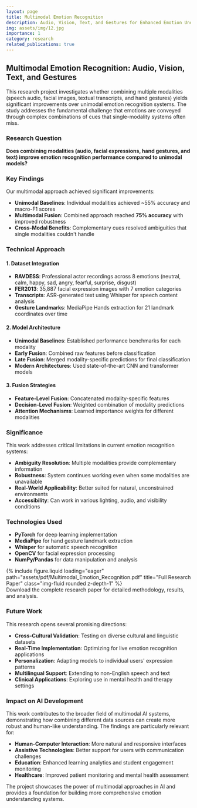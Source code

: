 ```yaml
---
layout: page
title: Multimodal Emotion Recognition
description: Audio, Vision, Text, and Gestures for Enhanced Emotion Understanding
img: assets/img/12.jpg
importance: 1
category: research
related_publications: true
---
```


## Multimodal Emotion Recognition: Audio, Vision, Text, and Gestures

This research project investigates whether combining multiple modalities (speech audio, facial images, textual transcripts, and hand gestures) yields significant improvements over unimodal emotion recognition systems. The study addresses the fundamental challenge that emotions are conveyed through complex combinations of cues that single-modality systems often miss.

### Research Question

**Does combining modalities (audio, facial expressions, hand gestures, and text) improve emotion recognition performance compared to unimodal models?**

### Key Findings

Our multimodal approach achieved significant improvements:
- **Unimodal Baselines**: Individual modalities achieved ~55% accuracy and macro-F1 scores
- **Multimodal Fusion**: Combined approach reached **75% accuracy** with improved robustness
- **Cross-Modal Benefits**: Complementary cues resolved ambiguities that single modalities couldn't handle

### Technical Approach

#### 1. Dataset Integration
- **RAVDESS**: Professional actor recordings across 8 emotions (neutral, calm, happy, sad, angry, fearful, surprise, disgust)
- **FER2013**: 35,887 facial expression images with 7 emotion categories
- **Transcripts**: ASR-generated text using Whisper for speech content analysis
- **Gesture Landmarks**: MediaPipe Hands extraction for 21 landmark coordinates over time

#### 2. Model Architecture
- **Unimodal Baselines**: Established performance benchmarks for each modality
- **Early Fusion**: Combined raw features before classification
- **Late Fusion**: Merged modality-specific predictions for final classification
- **Modern Architectures**: Used state-of-the-art CNN and transformer models

#### 3. Fusion Strategies
- **Feature-Level Fusion**: Concatenated modality-specific features
- **Decision-Level Fusion**: Weighted combination of modality predictions
- **Attention Mechanisms**: Learned importance weights for different modalities

### Significance

This work addresses critical limitations in current emotion recognition systems:
- **Ambiguity Resolution**: Multiple modalities provide complementary information
- **Robustness**: System continues working even when some modalities are unavailable
- **Real-World Applicability**: Better suited for natural, unconstrained environments
- **Accessibility**: Can work in various lighting, audio, and visibility conditions

### Technologies Used

- **PyTorch** for deep learning implementation
- **MediaPipe** for hand gesture landmark extraction
- **Whisper** for automatic speech recognition
- **OpenCV** for facial expression processing
- **NumPy/Pandas** for data manipulation and analysis

<div class="row">
    <div class="col-sm mt-3 mt-md-0">
        {% include figure.liquid loading="eager" path="assets/pdf/Multimodal_Emotion_Recognition.pdf" title="Full Research Paper" class="img-fluid rounded z-depth-1" %}
    </div>
</div>
<div class="caption">
    Download the complete research paper for detailed methodology, results, and analysis.
</div>

### Future Work

This research opens several promising directions:
- **Cross-Cultural Validation**: Testing on diverse cultural and linguistic datasets
- **Real-Time Implementation**: Optimizing for live emotion recognition applications
- **Personalization**: Adapting models to individual users' expression patterns
- **Multilingual Support**: Extending to non-English speech and text
- **Clinical Applications**: Exploring use in mental health and therapy settings

### Impact on AI Development

This work contributes to the broader field of multimodal AI systems, demonstrating how combining different data sources can create more robust and human-like understanding. The findings are particularly relevant for:
- **Human-Computer Interaction**: More natural and responsive interfaces
- **Assistive Technologies**: Better support for users with communication challenges
- **Education**: Enhanced learning analytics and student engagement monitoring
- **Healthcare**: Improved patient monitoring and mental health assessment

The project showcases the power of multimodal approaches in AI and provides a foundation for building more comprehensive emotion understanding systems.

